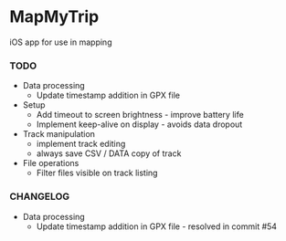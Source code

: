 # MapMyTrip
iOS app for use in mapping 

### TODO
* Data processing
  * Update timestamp addition in GPX file
* Setup
  * Add timeout to screen brightness - improve battery life
  * Implement keep-alive on display - avoids data dropout
* Track manipulation
  * implement track editing
  * always save CSV / DATA copy of track
* File operations
  * Filter files visible on track listing

### CHANGELOG
* Data processing
  * Update timestamp addition in GPX file - resolved in commit #54

